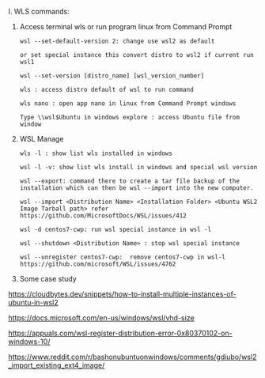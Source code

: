 I. WLS commands: 

1. Access terminal wls or run program linux from Command Prompt
	```
	wsl --set-default-version 2: change use wsl2 as default
	
	or set special instance this convert distro to wsl2 if current run wsl1
	
	wsl --set-version [distro_name] [wsl_version_number]

	wls : access distro default of wsl to run command

	wls nano : open app nano in linux from Command Prompt windows

	Type \\wsl$Ubuntu in windows explore : access Ubuntu file from window
	```
2. WSL Manage
	<!-- https://superuser.com/questions/1667969/create-wsl2-instance-from-vhdx -->
	```
	wls -l : show list wls installed in windows
	
	wsl -l -v: show list wls install in windows and special wsl version
	
	wsl --export: command there to create a tar file backup of the installation which can then be wsl --import into the new computer. 
	
	wsl --import <Distribution Name> <Installation Folder> <Ubuntu WSL2 Image Tarball path> refer https://github.com/MicrosoftDocs/WSL/issues/412
	
	wsl -d centos7-cwp: run wsl special instance in wsl -l
	
	wsl --shutdown <Distribution Name> : stop wsl special instance
	
	wsl --unregister centos7-cwp:  remove centos7-cwp in wsl-l
	https://github.com/microsoft/WSL/issues/4762
	```


3. Some case study

https://cloudbytes.dev/snippets/how-to-install-multiple-instances-of-ubuntu-in-wsl2

https://docs.microsoft.com/en-us/windows/wsl/vhd-size

https://appuals.com/wsl-register-distribution-error-0x80370102-on-windows-10/

https://www.reddit.com/r/bashonubuntuonwindows/comments/gdiubo/wsl2_import_existing_ext4_image/
